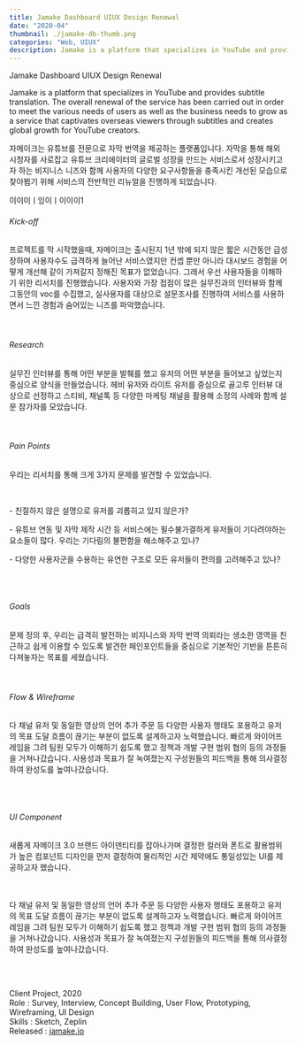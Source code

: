 ```yaml
---
title: Jamake Dashboard UIUX Design Renewal 
date: "2020-04"
thumbnail: ./jamake-db-thumb.png
categories: "Web, UIUX"
description: Jamake is a platform that specializes in YouTube and provides subtitle translation.
---
```


<div class="project-cover">
    <img src="https://drive.google.com/uc?export=view&id=1Hfp4ILicsOxNSV4DiLodLkxHu5LAPWL6" alt="">
</div> <!-- // section cover -->

<div><div class="intro">
    <div class="title">Jamake Dashboard UIUX Design Renewal</div>
    <div>
        <p class="en">Jamake is a platform that specializes in YouTube and provides subtitle translation. The overall renewal of the service has been carried out in order to meet the various needs of users as well as the business needs to grow as a service that captivates overseas viewers through subtitles and creates global growth for YouTube creators.</p>
        <p class="ko">자메이크는 유튜브를 전문으로 자막 번역을 제공하는 플랫폼입니다. 자막을 통해 해외 시청자를 사로잡고 유튜브 크리에이터의 글로벌 성장을 만드는 서비스로서 성장시키고자 하는 비지니스 니즈와 함께 사용자의 다양한 요구사항들을 충족시킨 개선된 모습으로 찾아뵙기 위해 서비스의 전반적인 리뉴얼을 진행하게 되었습니다.</p>
    </div>
</div></div><!-- // section intro -->

<div><div class="context">
    <div>이이이ㅣ잉이ㅣ이이이1</div>
    <div>
        <h6 class="sibal">Kick-off</h6>
         <p>프로젝트를 막 시작했을때, 자메이크는 출시된지 1년 밖에 되지 않은 짧은 시간동안 급성장하며 사용자수도 급격하게 늘어난 서비스였지만 컨셉 뿐만 아니라 대시보드 경험을 어떻게 개선해 같이 가져갈지 정해진 목표가 없었습니다. 그래서 우선 사용자들을 이해하기 위한 리서치를 진행했습니다. 사용자와 가장 접점이 많은 실무진과의 인터뷰와 함께 그동안의 voc를 수집했고, 실사용자를 대상으로 설문조사를 진행하여 서비스를 사용하면서 느낀 경험과 숨어있는 니즈를 파악했습니다.</p>
    </div>
</div></div><!-- // section context -->
<div><div class="context">
    <div>ㅤ</div>
    <div>
        <h6>Research</h6>
         <p>실무진 인터뷰를 통해 어떤 부분을 발췌를 했고 유저의 어떤 부분을 들어보고 싶었는지 중심으로 양식을 만들었습니다.
            헤비 유저와 라이트 유저를 중심으로 골고루 인터뷰 대상으로 선정하고 스티비, 채널톡 등 다양한 마케팅 채널을 활용해 소정의 사례와 함께 설문 참가자를 모았습니다. </p>
    </div>
</div></div><!-- // section context -->

<div class="project-img">
    <img alt="" src="https://drive.google.com/uc?export=view&id=1YWWEPV3FODLhUJ9j21rFynm7cYjPDrNy">
</div> <!-- // section 1-grid contents -->

<div><div class="context middle">
    <div>ㅤ</div>
    <div>
        <h6>Pain Points</h6>
         <p>우리는 리서치를 통해 크게 3가지 문제를 발견할 수 있었습니다.</p><br>
         <p>- 친절하지 않은 설명으로 유저를 괴롭히고 있지 않은가?</p>
         <p>- 유튜브 연동 및 자막 제작 시간 등 서비스에는 필수불가결하게 유저들이 기다려야하는 요소들이 많다. 우리는 기다림의 불편함을 해소해주고 있나?</p>
         <p>- 다양한 사용자군을 수용하는 유연한 구조로 모든 유저들이 편의를 고려해주고 있나?</p>
         <br><br>
        <h6>Goals</h6>
         <p>문제 정의 후, 우리는 급격히 발전하는 비지니스와 자막 번역 의뢰라는 생소한 영역을 친근하고 쉽게 이용할 수 있도록 발견한 페인포인트들을 중심으로 기본적인 기반을 튼튼히 다져놓자는 목표를 세웠습니다.</p>
    </div>
</div></div><!-- // section context -->

<div class="project-img">
    <img alt="" src="https://drive.google.com/uc?export=view&id=1LJ1IKRRvYu1-VMDFu_82JMo6-rnCwAuQ">
</div>
<div><div class="context middle">
    <div>ㅤ</div>
    <div>
        <h6>Flow & Wireframe</h6>
         <p>다 채널 유저 및 동일한 영상의 언어 추가 주문 등 다양한 사용자 행태도 포용하고 유저의 목표 도달 흐름이 끊기는 부분이 없도록 설계하고자 노력했습니다. 빠르게 와이어프레임을 그려 팀원 모두가 이해하기 쉽도록 했고 정책과 개발 구현 범위 협의 등의 과정들을 거쳐나갔습니다. 사용성과 목표가 잘 녹여졌는지 구성원들의 피드백을 통해 의사결정 하여 완성도를 높여나갔습니다. </p>
         <br><br>
        <h6>UI Component</h6>
         <p>새롭게 자메이크 3.0 브랜드 아이덴티티를 잡아나가며 결정한 컬러와 폰트로 활용범위가 높은 컴포넌트 디자인을 먼저 결정하여 물리적인 시간 제약에도 통일성있는 UI를 제공하고자 했습니다.</p>
    </div>
</div></div><!-- // section context -->
<div class="project-img">
    <img alt="" src="https://drive.google.com/uc?export=view&id=1IbWikV--mNoht7EhYjdfw62Mewn3WsSr">
</div>
<div><div class="context middle">
    <div>ㅤ</div>
    <div>
         <p>다 채널 유저 및 동일한 영상의 언어 추가 주문 등 다양한 사용자 행태도 포용하고 유저의 목표 도달 흐름이 끊기는 부분이 없도록 설계하고자 노력했습니다. 빠르게 와이어프레임을 그려 팀원 모두가 이해하기 쉽도록 했고 정책과 개발 구현 범위 협의 등의 과정들을 거쳐나갔습니다. 사용성과 목표가 잘 녹여졌는지 구성원들의 피드백을 통해 의사결정 하여 완성도를 높여나갔습니다. </p>
    </div>
</div></div><!-- // section context -->
<div class="project-img">
    <img alt="" src="https://drive.google.com/uc?export=view&id=1V774xYDkIyauRA9jyXeFZRm1-6s0EMA4">
</div>
<div class="project-img">
    <img alt="" src="https://drive.google.com/uc?export=view&id=1844GulFyrjIk5PnBnBody9FTSJLduqYS">
</div>
<div class="project-img">
    <img alt="" src="https://drive.google.com/uc?export=view&id=1xTQ7qG89hG5ZJm9Ypz8CyKJ2Jj_wfPDN">
</div>
<div class="project-img">
    <img alt="" src="https://drive.google.com/uc?export=view&id=17YY0aRx6NVa3ukP43oXYpk56Nf6qkHgf">
</div>
<div class="project-img">
    <img alt="" src="https://drive.google.com/uc?export=view&id=1XZMrRQ1uO6O1BH8-2dy-kRX76y-X7o1G">
</div>
<div class="project-img">
    <img alt="" src="https://drive.google.com/uc?export=view&id=1Gxqf0K4cvoENteNARYQ45qhEiTrpq2Ok">
</div>
<div class="project-img">
    <img alt="" src="https://drive.google.com/uc?export=view&id=10IMOSLnunChXii48_cbNTLEHtYq6IPWH">
</div>
<br/>
<br/>

Client Project, 2020<br>
Role : Survey, Interview, Concept Building, User Flow, Prototyping, Wireframing, UI Design<br>
Skills : Sketch, Zeplin<br>
Released : [jamake.io](https://jamake.io)